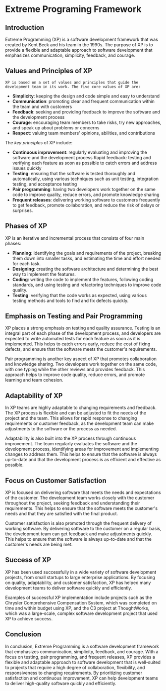 # Extreme Programing Framework

## Introduction
Extreme Programming (XP) is a software development framework that was created by Kent Beck and his team in the 1990s. The purpose of XP is to provide a flexible and adaptable approach to software development that emphasizes communication, simplicity, feedback, and courage.

## Values and Principles of XP
    XP is based on a set of values and principles that guide the development team in its work. The five core values of XP are:

- **Simplicity**: keeping the design and code simple and easy to understand
- **Communication**: promoting clear and frequent communication within the team and with customers
- **Feedback**: seeking and providing feedback to improve the software and the development process
- **Courage**: encouraging team members to take risks, try new approaches, and speak up about problems or concerns
- **Respect**: valuing team members' opinions, abilities, and contributions

The *key principles* of XP include:

- **Continuous improvement**: regularly evaluating and improving the software and the development process
Rapid feedback: testing and verifying each feature as soon as possible to catch errors and address issues quickly
- **Testing**: ensuring that the software is tested thoroughly and automatically, using various techniques such as unit testing, integration testing, and acceptance testing
- **Pair programming**: having two developers work together on the same code to improve quality, reduce errors, and promote knowledge sharing
- **Frequent releases**: delivering working software to customers frequently to get feedback, promote collaboration, and reduce the risk of delays or surprises.

## Phases of XP
XP is an iterative and incremental process that consists of four main phases:

- **Planning**: identifying the goals and requirements of the project, breaking them down into smaller tasks, and estimating the time and effort needed for each task.
- **Designing**: creating the software architecture and determining the best way to implement the features.
- **Coding**: writing the code to implement the features, following coding standards, and using testing and refactoring techniques to improve code quality.
- **Testing**: verifying that the code works as expected, using various testing methods and tools to find and fix defects quickly.

## Emphasis on Testing and Pair Programming
XP places a strong emphasis on testing and quality assurance. Testing is an integral part of each phase of the development process, and developers are expected to write automated tests for each feature as soon as it is implemented. This helps to catch errors early, reduce the cost of fixing defects, and ensure that the software meets the customer's requirements.

Pair programming is another key aspect of XP that promotes collaboration and knowledge sharing. Two developers work together on the same code, with one typing while the other reviews and provides feedback. This approach helps to improve code quality, reduce errors, and promote learning and team cohesion.

## Adaptability of XP
In XP teams are highly adaptable to changing requirements and feedback. The XP process is flexible and can be adjusted to fit the needs of the project and the team. This allows for rapid response to changing requirements or customer feedback, as the development team can make adjustments to the software or the process as needed.

Adaptability is also built into the XP process through continuous improvement. The team regularly evaluates the software and the development process, identifying areas for improvement and implementing changes to address them. This helps to ensure that the software is always up-to-date and that the development process is as efficient and effective as possible.

## Focus on Customer Satisfaction
XP is focused on delivering software that meets the needs and expectations of the customer. The development team works closely with the customer throughout the project, seeking feedback and understanding their requirements. This helps to ensure that the software meets the customer's needs and that they are satisfied with the final product.

Customer satisfaction is also promoted through the frequent delivery of working software. By delivering software to the customer on a regular basis, the development team can get feedback and make adjustments quickly. This helps to ensure that the software is always up-to-date and that the customer's needs are being met.

## Success of XP
XP has been used successfully in a wide variety of software development projects, from small startups to large enterprise applications. By focusing on quality, adaptability, and customer satisfaction, XP has helped many development teams to deliver software quickly and efficiently.

Examples of successful XP implementation include projects such as the Chrysler Comprehensive Compensation System, which was completed on time and within budget using XP, and the C3 project at ThoughtWorks, which was a large-scale, complex software development project that used XP to achieve success.

## Conclusion
In conclusion, Extreme Programming is a software development framework that emphasizes communication, simplicity, feedback, and courage. With a focus on testing, pair programming, and frequent releases, XP provides a flexible and adaptable approach to software development that is well-suited to projects that require a high degree of collaboration, flexibility, and responsiveness to changing requirements. By prioritizing customer satisfaction and continuous improvement, XP can help development teams to deliver high-quality software quickly and efficiently.